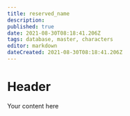```yaml
---
title: reserved_name
description: 
published: true
date: 2021-08-30T08:18:41.206Z
tags: database, master, characters
editor: markdown
dateCreated: 2021-08-30T08:18:41.206Z
---
```


# Header
Your content here